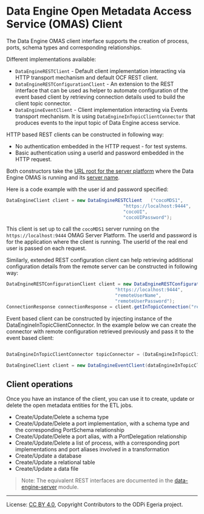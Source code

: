 <!-- SPDX-License-Identifier: CC-BY-4.0 -->
<!-- Copyright Contributors to the ODPi Egeria project.  -->

# Data Engine Open Metadata Access Service (OMAS) Client


The Data Engine OMAS client interface supports the creation of process, ports, schema types and corresponding relationships.

Different implementations available:

* `DataEngineRESTClient` - Default client implementation interacting via HTTP transport mechanism and default OCF REST client.
* `DataEngineRESTConfigurationClient` - An extension to the REST interface that can be used as helper to automate configuration of the event based client by retrieving connection details used to build the client topic connector.
* `DataEngineEventClient` - Client implementation interacting via Events transport mechanism. It is using `DataEngineInTopicClientConnector` that produces events to the input topic of Data Engine access service.


HTTP based REST clients can be constructed in following way:

* No authentication embedded in the HTTP request - for test systems.
* Basic authentication using a userId and password embedded in the HTTP request.

Both constructors take the [URL root for the server platform](../../../../../docs/concepts/client-server/omas-server-url-root.md)
where the Data Engine OMAS is running and its [server name](../../../../../docs/concepts/client-server/omas-server-name.md).

Here is a code example with the user id and password specified:

```java
DataEngineClient client = new DataEngineRESTClient   ("cocoMDS1",
                                           "https://localhost:9444",
                                           "cocoUI",
                                           "cocoUIPassword");

```
This client is set up to call the `cocoMDS1` server running on the `https://localhost:9444`
OMAG Server Platform.  The userId and password is for the application
where the client is running.  The userId of the real end user is passed
on each request.

Similarly, extended REST configuration client can help retrieving additional configuration details from the remote server can be constructed in following way:

```java
DataEngineRESTConfigurationClient client = new DataEngineRESTConfigurationClient("remoteServerName",
                                        "https://localhost:9444",
                                        "remoteUserName",
                                        "remoteUserPassword");
ConnectionResponse connectionResponse = client.getInTopicConnection("remoteServerName","remoteUserName");
```

Event based client can be constructed by injecting instance of the DataEngineInTopicClientConnector.
In the example below we can create the connector with remote configuration retrieved previously and pass it to the event based client:

```java

DataEngineInTopicClientConnector topicConnector = (DataEngineInTopicClientConnector) connectorBroker.getConnector(connectionResponse.getConnection());

DataEngineClient client = new DataEngineEventClient(dataEngineInTopicClientConnector);
```

## Client operations

Once you have an instance of the client, you can use it to create, update or delete the open metadata entities for the ETL jobs.

* Create/Update/Delete a schema type
* Create/Update/Delete a port implementation, with a schema type and the corresponding PortSchema relationship
* Create/Update/Delete a port alias, with a PortDelegation relationship
* Create/Update/Delete a list of process, with a corresponding port implementations and port aliases involved in a transformation
* Create/Update a database
* Create/Update a relational table
* Create/Update a data file
 

> Note: The equivalent REST interfaces are documented in the
[data-engine-server](../../../../data-engine-server/README.md)
module.

----
License: [CC BY 4.0](https://creativecommons.org/licenses/by/4.0/),
Copyright Contributors to the ODPi Egeria project.
